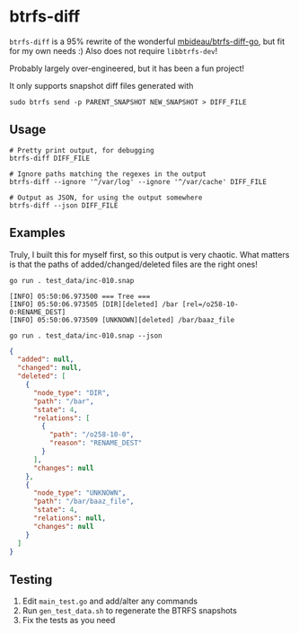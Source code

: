# btrfs-diff

`btrfs-diff` is a 95% rewrite of the
wonderful [mbideau/btrfs-diff-go](https://github.com/mbideau/btrfs-diff-go), but fit for my own
needs :) Also does not require `libbtrfs-dev`!

Probably largely over-engineered, but it has been a fun project!

It only supports snapshot diff files generated with

```
sudo btrfs send -p PARENT_SNAPSHOT NEW_SNAPSHOT > DIFF_FILE
```

## Usage

```
# Pretty print output, for debugging
btrfs-diff DIFF_FILE

# Ignore paths matching the regexes in the output
btrfs-diff --ignore '^/var/log' --ignore '^/var/cache' DIFF_FILE 

# Output as JSON, for using the output somewhere
btrfs-diff --json DIFF_FILE
```

## Examples

Truly, I built this for myself first, so this output is very chaotic. What matters is that the paths of
added/changed/deleted files are the right ones!

```
go run . test_data/inc-010.snap
```

```
[INFO] 05:50:06.973500 === Tree ===
[INFO] 05:50:06.973505 [DIR][deleted] /bar [rel=/o258-10-0:RENAME_DEST]
[INFO] 05:50:06.973509 [UNKNOWN][deleted] /bar/baaz_file
```

```
go run . test_data/inc-010.snap --json
```

```json
{
  "added": null,
  "changed": null,
  "deleted": [
    {
      "node_type": "DIR",
      "path": "/bar",
      "state": 4,
      "relations": [
        {
          "path": "/o258-10-0",
          "reason": "RENAME_DEST"
        }
      ],
      "changes": null
    },
    {
      "node_type": "UNKNOWN",
      "path": "/bar/baaz_file",
      "state": 4,
      "relations": null,
      "changes": null
    }
  ]
}
```

## Testing

1. Edit `main_test.go` and add/alter any commands
2. Run `gen_test_data.sh` to regenerate the BTRFS snapshots
3. Fix the tests as you need